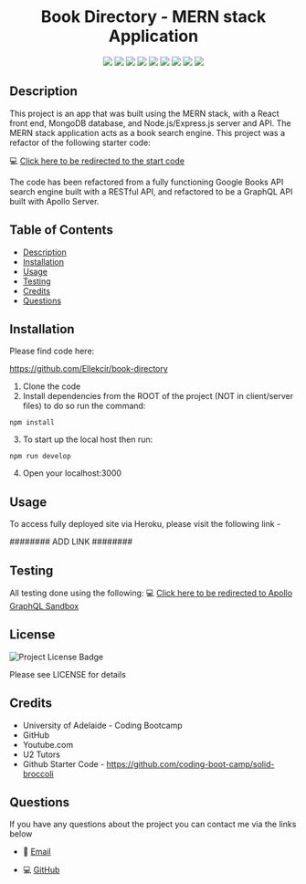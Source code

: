 ﻿
<h1 align="center"> Book Directory - MERN stack Application </h1>
 

 
<p align="center">
    <img src="https://img.shields.io/badge/MONGODB-green?logo=mongoDB" />
    <img src="https://img.shields.io/badge/EXPRESS.JS-black?logo=express" />
    <img src="https://img.shields.io/badge/REACT-blue?logo=react" />
    <img src="https://img.shields.io/badge/NODE.JS-green?logo=node.js" />
    <img src="https://img.shields.io/badge/JAVASCRIPT-yellow?logo=javascript" />
    <img src="https://img.shields.io/badge/HEROKU-purple?logo=HEROKU" />
    <img src="https://img.shields.io/badge/GRAPHQL-purple?logo=graphql" />
    <img src="https://img.shields.io/badge/WEBPACK-blue?logo=webpack" />
    <img src="https://img.shields.io/badge/NODEMON-green?logo=nodemon" />

    

    
    
</p>
   
## Description

This project is an app that was built using the MERN stack, with a React front end, MongoDB database, and Node.js/Express.js server and API. The MERN stack application acts as a book search engine. This project was a refactor of the following starter code:

💻 [Click here to be redirected to the start code](https://github.com/coding-boot-camp/solid-broccoli)

The code has been refactored from a fully functioning Google Books API search engine built with a RESTful API, and refactored to be a GraphQL API built with Apollo Server.  

## Table of Contents
* [Description](#description)
* [Installation](#installation)
* [Usage](#usage)
* [Testing](#testing)
* [Credits](#credits)
* [Questions](#questions)


## Installation  

Please find code here:

https://github.com/Ellekcir/book-directory

 1. Clone the code
 2. Install dependencies from the ROOT of the project (NOT in client/server files) to do so run the command:
 
```
npm install 
```
3. To start up the local host then run:

 ```
 npm run develop
 
 ```
 4. Open your localhost:3000
 
## Usage

 To access fully deployed site via Heroku, please visit the following link -

 ######## ADD LINK ########

## Testing

All testing done using the following: 
💻 [Click here to be redirected to Apollo GraphQL Sandbox](https://studio.apollographql.com/sandbox/explorer)
 
## License
 
![Project License Badge](https://img.shields.io/badge/license-MIT-brightgreen)

Please see LICENSE for details

## Credits
* University of Adelaide - Coding Bootcamp
* GitHub
* Youtube.com
* U2 Tutors
* Github Starter Code - https://github.com/coding-boot-camp/solid-broccoli
 
## Questions

If you have any questions about the project you can contact me via the links below
   
* 📧 [Email](mailto:rickelle.1993@live.com.au)

   
* 💻 [GitHub](https://github.com/Ellekcir)
